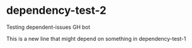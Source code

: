 # dependency-test-2
Testing dependent-issues GH bot

This is a new line that might depend on something in dependency-test-1
